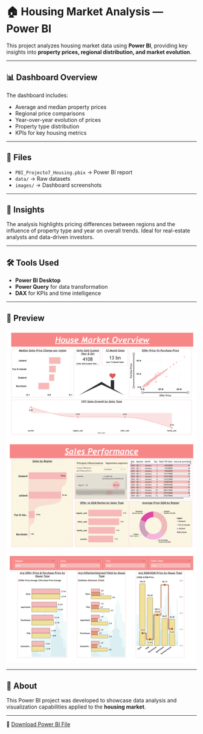 # 🏠 Housing Market Analysis — Power BI

This project analyzes housing market data using **Power BI**, providing key insights into **property prices, regional distribution, and market evolution**.

---

## 📊 Dashboard Overview
The dashboard includes:
- Average and median property prices  
- Regional price comparisons  
- Year-over-year evolution of prices  
- Property type distribution  
- KPIs for key housing metrics  

---

## 📁 Files
- `PBI_Projecto7_Housing.pbix` → Power BI report  
- `data/` → Raw datasets  
- `images/` → Dashboard screenshots  

---

## 🧠 Insights
The analysis highlights pricing differences between regions and the influence of property type and year on overall trends. Ideal for real-estate analysts and data-driven investors.

---

## 🛠️ Tools Used
- **Power BI Desktop**  
- **Power Query** for data transformation  
- **DAX** for KPIs and time intelligence  

---

## 📸 Preview

![Dashboard Page 1](dashboard_preview-1.png)
![Dashboard Page 2](dashboard_preview-2.png)
![Dashboard Page 3](dashboard_preview-3.png)


---

## 🧾 About
This Power BI project was developed to showcase data analysis and visualization capabilities applied to the **housing market**.  

---

📂 [Download Power BI File](PBI_Housing_Market_Analysis.pbix)


